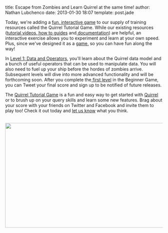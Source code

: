 title: Escape from Zombies and Learn Quirrel at the same time!
author: Nathan Lubchenco
date: 2013-01-30 18:07
template: post.jade

<p>Today, we're adding a <a href="http://www2.precog.com/learn-quirrel-level-1">fun, interactive game</a> to our supply of training resources called the Quirrel Tutorial Game.  While our existing resources (<a href="http://www.precog.com/products/labcoat/learn">tutorial videos</a>,<a href="http://www.precog.com/how-tos/common-queries"> how to guides</a> and<a href="http://quirrel-lang.org/tutorial.html"> documentation</a>) are helpful, an interactive exercise allows you to experiment and learn at your own speed. Plus, since we've designed it as a <a href="http://www2.precog.com/learn-quirrel-level-1">game,</a> so you can have fun along the way!</p>
<p>In <a href="http://www2.precog.com/learn-quirrel-level-1">Level 1: Data and Operators</a>, you'll learn about the Quirrel data model and a bunch of useful operators that can be used to manipulate data.  You will also need to fuel up your ship before the hordes of zombies arrive. Subsequent levels will dive into more advanced functionality and will be forthcoming soon. After you complete the<a href="http://www2.precog.com/learn-quirrel-level-1"> first level</a> in the Beginner Game, you can Tweet your final score and sign up to be notified of future releases.</p>
<p>The <a href="http://www2.precog.com/learn-quirrel-level-1">Quirrel Tutorial Game</a> is a fun and easy way to get started with <a href="http://www.precog.com/products/labcoat/quirrel">Quirrel</a> or to brush up on your query skills and learn some new features. Brag about your score with your friends on Twitter and Facebook and invite them to play too! Check it out today and <a href="mailto:support@precog.com">let us know</a> what you think.</p>
<p>&nbsp;<br />
<a href="http://www2.precog.com/learn-quirrel-level-1"><img alt="" src="https://lh3.googleusercontent.com/B3yvbRCbmCSBIn3QZMQBsudTQEcPy_i6NHLHszfhYvzbULLRoFFjc1LpPhJx54szi1iE9hQPg4nuKfJ6v_gcLDg0zKNZGkX2AnWLJ7p-yO3TzGEs5p9aYztz1g" width="522px;" height="335px;" /></a></p>